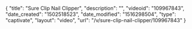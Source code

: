 {
    "title": "Sure Clip Nail Clipper",
    "description": "",
    "videoid": "109967843",
    "date_created": "1502518523",
    "date_modified": "1516298504",
    "type": "captivate",
    "layout": "video",
    "url": "\/v\/sure-clip-nail-clipper\/109967843"
}